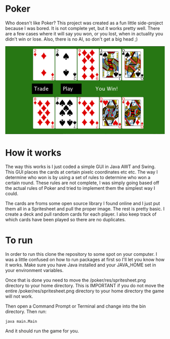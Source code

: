 # Poker
Who doesn't like Poker? This project was created as a fun little side-project because I was bored. It is not complete yet, but
it works pretty well. There are a few cases where it will say you won, or you lost, when in actuality you didn't win or lose.
Also, there is no AI, so don't get a big head ;) 

![Poker](/Poker.png)

# How it works
The way this works is I just coded a simple GUI in Java AWT and Swing. This GUI places the cards at certain pixelc coordinates
etc etc. The way I determine who won is by using a set of rules to determine who won a certain round. These rules are not
complete, I was simply going based off the actual rules of Poker and tried to implement them the simplest way I could. 

The cards are froms some open source library I found online and I just put them all in a Spritesheet and pull the proper
image. The rest is pretty basic. I create a deck and pull random cards for each player. I also keep track of which cards have
been played so there are no duplicates.

# To run
In order to run this clone the repository to some spot on your computer. I was a little confused on how to run packages at first so I'll let you know how it works. Make sure you have Java installed and your JAVA_HOME set in your environment variables. 

Once that is done you need to move the /poker/res/spritesheet.png directory to your home directory. This is IMPORTANT if you 
do not move the entire /poker/res/spritesheet.png directory to your home directory the game will not work.

Then open a Command Prompt or Terminal and change into the bin directory. Then run:
```
java main.Main
```
And it should run the game for you. 
